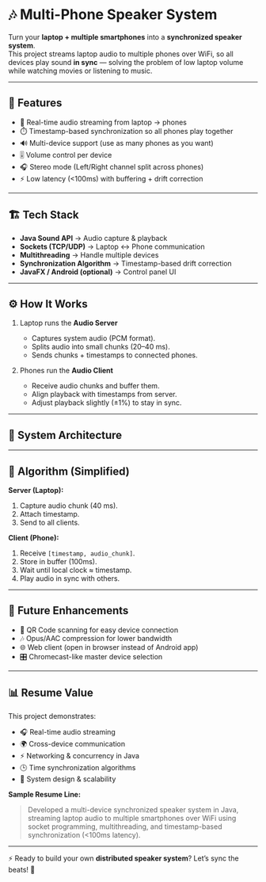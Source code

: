 # 🎶 Multi-Phone Speaker System

Turn your **laptop + multiple smartphones** into a **synchronized speaker system**.  
This project streams laptop audio to multiple phones over WiFi, so all devices play sound **in sync** — solving the problem of low laptop volume while watching movies or listening to music.  

---

## 🚀 Features
- 📡 Real-time audio streaming from laptop → phones  
- ⏱️ Timestamp-based synchronization so all phones play together  
- 🔊 Multi-device support (use as many phones as you want)  
- 🎚️ Volume control per device  
- 🎧 Stereo mode (Left/Right channel split across phones)  
- ⚡ Low latency (<100ms) with buffering + drift correction  

---

## 🏗️ Tech Stack
- **Java Sound API** → Audio capture & playback  
- **Sockets (TCP/UDP)** → Laptop ↔ Phone communication  
- **Multithreading** → Handle multiple devices  
- **Synchronization Algorithm** → Timestamp-based drift correction  
- **JavaFX / Android (optional)** → Control panel UI  

---

## ⚙️ How It Works
1. Laptop runs the **Audio Server**  
   - Captures system audio (PCM format).  
   - Splits audio into small chunks (20–40 ms).  
   - Sends chunks + timestamps to connected phones.  

2. Phones run the **Audio Client**  
   - Receive audio chunks and buffer them.  
   - Align playback with timestamps from server.  
   - Adjust playback slightly (±1%) to stay in sync.  

---

## 📐 System Architecture

---

## 📝 Algorithm (Simplified)

**Server (Laptop):**
1. Capture audio chunk (40 ms).  
2. Attach timestamp.  
3. Send to all clients.  

**Client (Phone):**
1. Receive `[timestamp, audio_chunk]`.  
2. Store in buffer (100ms).  
3. Wait until local clock ≈ timestamp.  
4. Play audio in sync with others.  

---

## 🔮 Future Enhancements
- 📱 QR Code scanning for easy device connection  
- 🎶 Opus/AAC compression for lower bandwidth  
- 🌐 Web client (open in browser instead of Android app)  
- 🎛️ Chromecast-like master device selection  

---

## 📊 Resume Value
This project demonstrates:  
- 🎧 Real-time audio streaming  
- 🌍 Cross-device communication  
- ⚡ Networking & concurrency in Java  
- 🕒 Time synchronization algorithms  
- 🎨 System design & scalability  

**Sample Resume Line:**  
> Developed a multi-device synchronized speaker system in Java, streaming laptop audio to multiple smartphones over WiFi using socket programming, multithreading, and timestamp-based synchronization (<100ms latency).  

---

⚡ Ready to build your own **distributed speaker system**? Let’s sync the beats! 🎵
